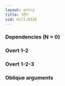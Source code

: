 ```yaml
---
layout: entry
title: འགྲེང་
vid: Hill:0326
---
```

### Dependencies (N = 0)


### Overt 1-2


### Overt 1-2-3


### Oblique arguments
